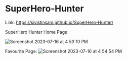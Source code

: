 # SuperHero-Hunter
Link: https://sivistinsam.github.io/SuperHero-Hunter/

SuperHero Hunter Home Page

![Screenshot 2023-07-16 at 4 53 10 PM](https://github.com/sivistinsam/SuperHero-Hunter/assets/57314972/ae802674-37ae-4f5b-8fe8-6ea96516636a)


Favourite Page:
![Screenshot 2023-07-16 at 4 54 54 PM](https://github.com/sivistinsam/SuperHero-Hunter/assets/57314972/a11f8d5e-7631-49fd-8360-c428d53a8405)
